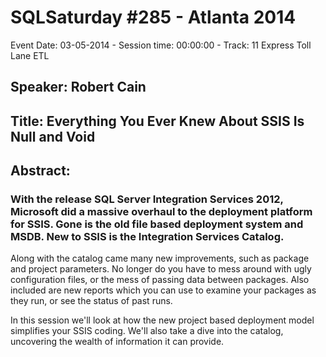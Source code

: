# SQLSaturday #285 - Atlanta 2014
Event Date: 03-05-2014 - Session time: 00:00:00 - Track: 11 Express Toll Lane ETL
## Speaker: Robert Cain
## Title: Everything You Ever Knew About SSIS Is Null and Void
## Abstract:
### With the release SQL Server Integration Services 2012, Microsoft did a massive overhaul to the deployment platform for SSIS. Gone is the old file based deployment system and MSDB. New to SSIS is the Integration Services Catalog. 

Along with the catalog came many new improvements, such as package and project parameters. No longer do you have to mess around with ugly configuration files, or the mess of passing data between packages. Also included are new reports which you can use to examine your packages as they run, or see the status of past runs. 

In this session we'll look at how the new project based deployment model simplifies your SSIS coding. We'll also take a dive into the catalog, uncovering the wealth of information it can provide. 

